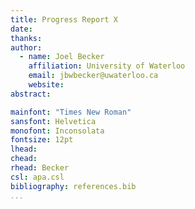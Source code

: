 ```yaml
---
title: Progress Report X
date:
thanks:
author:
  - name: Joel Becker
    affiliation: University of Waterloo
    email: jbwbecker@uwaterloo.ca
    website:
abstract:

mainfont: "Times New Roman"
sansfont: Helvetica
monofont: Inconsolata
fontsize: 12pt
lhead:
chead:
rhead: Becker
csl: apa.csl
bibliography: references.bib
...
```

